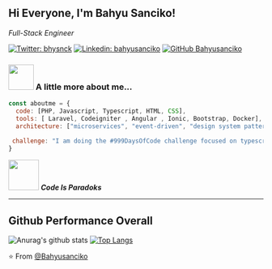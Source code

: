 <h2> Hi Everyone, I'm Bahyu Sanciko!</h2>
<p><em> Full-Stack Engineer
</em></p>

[![Twitter: bhysnck](https://img.shields.io/twitter/follow/bhysnck?style=social)](https://twitter.com/bhysnck)
[![Linkedin: bahyusanciko](https://img.shields.io/badge/-bahyusanciko-blue?style=flat-square&logo=Linkedin&logoColor=white&link=https://www.linkedin.com/in/bahyu-sanciko/)](https://www.linkedin.com/in/bahyu-sanciko/)
[![GitHub Bahyusanciko](https://img.shields.io/github/followers/bahyusanciko?label=follow&style=social)](https://github.com/bahyusanciko)


### <img src="https://img.icons8.com/material-two-tone/344/about.png" width="50"> A little more about me...  

```javascript
const aboutme = {
  code: [PHP, Javascript, Typescript, HTML, CSS],
  tools: [ Laravel, Codeigniter , Angular , Ionic, Bootstrap, Docker],
  architecture: ["microservices", "event-driven", "design system pattern", "spaghetti code"],
  
 challenge: "I am doing the #999DaysOfCode challenge focused on typescript"
}
```

<img src="https://img.icons8.com/ios-glyphs/344/developer.png" width="60"> <em><b>Code Is Paradoks</b></em>

---

## Github Performance Overall
![Anurag's github stats](https://github-readme-stats.vercel.app/api?username=bahyusanciko&show_icons=true&theme=nord)
[![Top Langs](https://github-readme-stats.vercel.app/api/top-langs/?username=bahyusanciko&theme=nord&layout=compact)](https://github.com/bahyusanciko/github-readme-stats)


⭐️ From [@Bahyusanciko](https://github.com/bahyusanciko)
